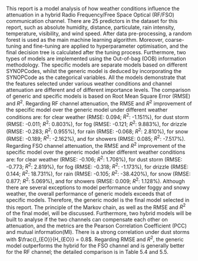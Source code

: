 This report is a model analysis of how weather conditions influence the attenuation in a hybrid Radio Frequency/Free Space Optical (RF/FSO) communication channel. There are 25 predictors in the dataset for this report, such as absolute humidity, distance, particulate, rain intensity, temperature, visibility, and wind speed. After data pre-processing, a random forest is used as the main machine learning algorithm. Moreover, coarse-tuning and fine-tuning are applied to hyperparameter optimisation, and the final decision tree is calculated after the tuning process. Furthermore, two types of models are implemented using the Out-of-bag (OOB) information methodology. The specific models are separate models based on different SYNOPCodes, whilst the generic model is deduced by incorporating the SYNOPCode as the categorical variables. All the models demonstrate that the features selected under various weather conditions and channel attenuation are different and of different importance levels. The comparison of generic and specific models is based on Root Mean Square Error (RMSE) and $R^2$. 
Regarding RF channel attenuation, the RMSE and $R^2$ improvement of the specific model over the generic model under different weather conditions are: for clear weather (RMSE: 0.094; $R^2$: -1.151\%), for dust storm (RMSE: -0.011; $R^2$: 0.803\%), for fog (RMSE: -0.121; $R^2$: 9.883\%), for drizzle (RMSE: -0.283; $R^2$: 0.955\%), for rain (RMSE: -0.068; $R^2$: 2.810\%), for snow (RMSE: -0.189; $R^2$: -2.162\%), and for showers (RMSE: 0.085; $R^2$: -7.517\%).
Regarding FSO channel attenuation, the RMSE and $R^2$ improvement of the specific model over the generic model under different weather conditions are: for clear weather (RMSE: -0.106; $R^2$: 1.708\%), for dust storm (RMSE: -0.773; $R^2$: 2.819\%), for fog (RMSE: -0.318; $R^2$: -1.173\%), for drizzle (RMSE: 0.144; $R^2$: 18.731\%), for rain (RMSE: -0.105; $R^2$: -38.420\%), for snow (RMSE: 0.877; $R^2$: 5.069\%), and for showers (RMSE: 0.009; $R^2$: 1.128\%).
Although there are several exceptions to model performance under foggy and snowy weather, the overall performance of generic models exceeds that of specific models. Therefore, the generic model is the final model selected in this report. The principle of the Markov chain, as well as the RMSE and $R^2$ of the final model, will be discussed. Furthermore, two hybrid models will be built to analyse if the two channels can compensate each other on attenuation, and the metrics are the Pearson Correlation Coefficient (PCC) and mutual information(MI). There is a strong correlation under dust storms with $\frac{I_{EO}}{H_{EO}} = 0.8$. Regarding RMSE and $R^2$, the generic model outperforms the hybrid for the FSO channel and is generally better for the RF channel; the detailed comparison is in Table 5.4 and 5.5.
